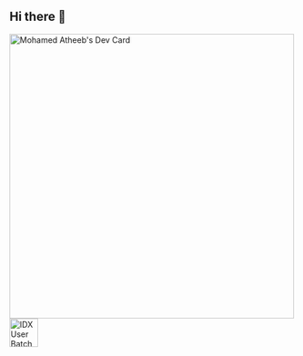 ## Hi there 👋

<!--
**heetabofficial/heetabofficial** is a ✨ _special_ ✨ repository because its `README.md` (this file) appears on your GitHub profile.

Here are some ideas to get you started:

- 🔭 I’m currently working on ...
- 🌱 I’m currently learning ...
- 👯 I’m looking to collaborate on ...
- 🤔 I’m looking for help with ...
- 💬 Ask me about ...
- 📫 How to reach me: ...
- 😄 Pronouns: ...
- ⚡ Fun fact: ...
-->
<div class="flex justify-content: center;">
  <a href="https://app.daily.dev/heetab"><img src="https://api.daily.dev/devcards/v2/fTeDvH6iK7CUW0KuMgFGf.png?r=7ri&type=wide" width="500" alt="Mohamed Atheeb's Dev Card"/></a>
  <a href="https://g.dev/heetab"><img src="https://developers.google.com/static/profile/badges/activity/idx/idx-user/badge.svg" width="50" height="50" alt="IDX User Batch"/></a>
</div>
